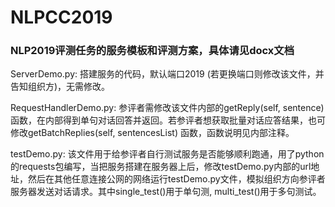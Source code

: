 # NLPCC2019
### NLP2019评测任务的服务模板和评测方案，具体请见docx文档  

ServerDemo.py: 搭建服务的代码，默认端口2019 (若更换端口则修改该文件，并告知组织方)，无需修改。  

RequestHandlerDemo.py: 参评者需修改该文件内部的getReply(self, sentence) 函数，在内部得到单句对话回答并返回。若参评者想获取批量对话应答结果，也可修改getBatchReplies(self, sentencesList) 函数，函数说明见内部注释。  

testDemo.py: 该文件用于给参评者自行测试服务是否能够顺利跑通，用了python的requests包编写，当把服务搭建在服务器上后，修改testDemo.py内部的url地址，然后在其他任意连接公网的网络运行testDemo.py文件，模拟组织方向参评者服务器发送对话请求。其中single_test()用于单句测, multi_test()用于多句测试。
